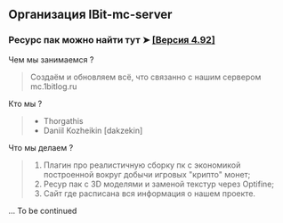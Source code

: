 ## Организация IBit-mc-server

### **Ресурс пак можно найти тут** ➤ [[Версия 4.92]](https://github.com/IBit-mc-server/ResourcePack)


Чем мы занимаемся ?
> Создаём и обновляем всё, что связанно с нашим сервером mc.1bitlog.ru

Кто мы ?
> - Thorgathis
> - Daniil Kozheikin [dakzekin]

Что мы делаем ?
> 1. Плагин про реалистичную сборку пк с экономикой построенной вокруг добычи игровых "крипто" монет;
> 2. Ресур пак с 3D моделями и заменой текстур через Optifine;
> 3. Сайт где расписана вся информация о нашем проекте.
<!-- 3. Приложение для генерирования компьютерной сборки [Доп. иснтрумент для основного плагина]; -->

... To be continued

